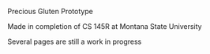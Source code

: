 
 Precious Gluten Prototype
 
 Made in completion of CS 145R at Montana State University
 
 Several pages are still a work in progress
 
